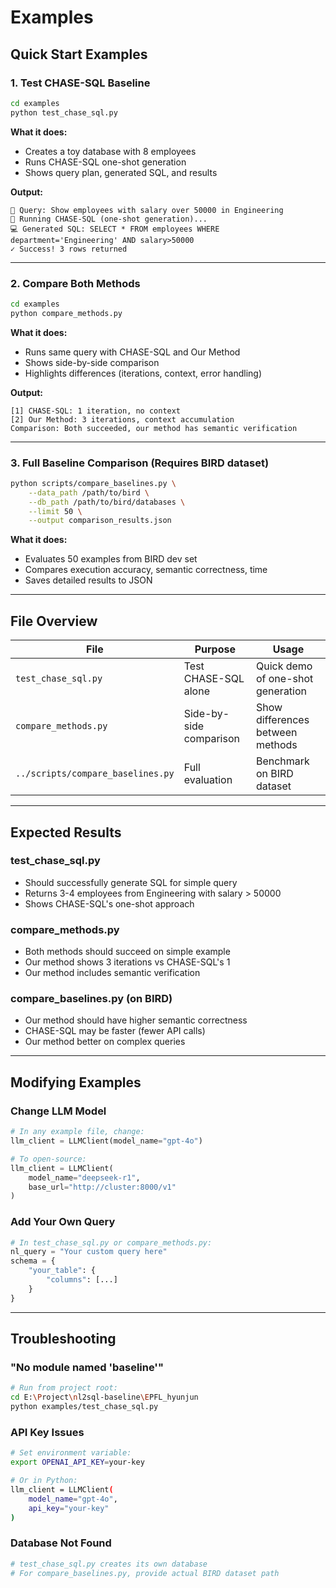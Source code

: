 # Examples

## Quick Start Examples

### 1. Test CHASE-SQL Baseline
```bash
cd examples
python test_chase_sql.py
```

**What it does:**
- Creates a toy database with 8 employees
- Runs CHASE-SQL one-shot generation
- Shows query plan, generated SQL, and results

**Output:**
```
📝 Query: Show employees with salary over 50000 in Engineering
🚀 Running CHASE-SQL (one-shot generation)...
💻 Generated SQL: SELECT * FROM employees WHERE department='Engineering' AND salary>50000
✓ Success! 3 rows returned
```

---

### 2. Compare Both Methods
```bash
cd examples
python compare_methods.py
```

**What it does:**
- Runs same query with CHASE-SQL and Our Method
- Shows side-by-side comparison
- Highlights differences (iterations, context, error handling)

**Output:**
```
[1] CHASE-SQL: 1 iteration, no context
[2] Our Method: 3 iterations, context accumulation
Comparison: Both succeeded, our method has semantic verification
```

---

### 3. Full Baseline Comparison (Requires BIRD dataset)
```bash
python scripts/compare_baselines.py \
    --data_path /path/to/bird \
    --db_path /path/to/bird/databases \
    --limit 50 \
    --output comparison_results.json
```

**What it does:**
- Evaluates 50 examples from BIRD dev set
- Compares execution accuracy, semantic correctness, time
- Saves detailed results to JSON

---

## File Overview

| File | Purpose | Usage |
|------|---------|-------|
| `test_chase_sql.py` | Test CHASE-SQL alone | Quick demo of one-shot generation |
| `compare_methods.py` | Side-by-side comparison | Show differences between methods |
| `../scripts/compare_baselines.py` | Full evaluation | Benchmark on BIRD dataset |

---

## Expected Results

### test_chase_sql.py
- Should successfully generate SQL for simple query
- Returns 3-4 employees from Engineering with salary > 50000
- Shows CHASE-SQL's one-shot approach

### compare_methods.py
- Both methods should succeed on simple example
- Our method shows 3 iterations vs CHASE-SQL's 1
- Our method includes semantic verification

### compare_baselines.py (on BIRD)
- Our method should have higher semantic correctness
- CHASE-SQL may be faster (fewer API calls)
- Our method better on complex queries

---

## Modifying Examples

### Change LLM Model
```python
# In any example file, change:
llm_client = LLMClient(model_name="gpt-4o")

# To open-source:
llm_client = LLMClient(
    model_name="deepseek-r1",
    base_url="http://cluster:8000/v1"
)
```

### Add Your Own Query
```python
# In test_chase_sql.py or compare_methods.py:
nl_query = "Your custom query here"
schema = {
    "your_table": {
        "columns": [...]
    }
}
```

---

## Troubleshooting

### "No module named 'baseline'"
```bash
# Run from project root:
cd E:\Project\nl2sql-baseline\EPFL_hyunjun
python examples/test_chase_sql.py
```

### API Key Issues
```bash
# Set environment variable:
export OPENAI_API_KEY=your-key

# Or in Python:
llm_client = LLMClient(
    model_name="gpt-4o",
    api_key="your-key"
)
```

### Database Not Found
```bash
# test_chase_sql.py creates its own database
# For compare_baselines.py, provide actual BIRD dataset path
```
